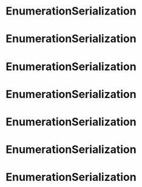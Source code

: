 # EnumerationSerialization
# EnumerationSerialization
# EnumerationSerialization
# EnumerationSerialization
# EnumerationSerialization
# EnumerationSerialization
# EnumerationSerialization
